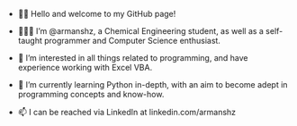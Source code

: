 - 👋🏽 Hello and welcome to my GitHub page!

- 👨🏽‍🔬 I’m @armanshz, a Chemical Engineering student, as well as a self-taught programmer and Computer Science enthusiast.

- 👀 I’m interested in all things related to programming, and have experience working with Excel VBA.
 
- 🌱 I’m currently learning Python in-depth, with an aim to become adept in programming concepts and know-how.

- 📫 I can be reached via LinkedIn at linkedin.com/armanshz

<!---
armanshz/armanshz is a ✨ special ✨ repository because its `README.md` (this file) appears on your GitHub profile.
You can click the Preview link to take a look at your changes.
--->
